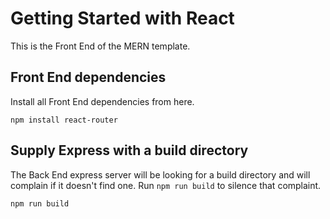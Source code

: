 # Getting Started with React

This is the Front End of the MERN template. 

## Front End dependencies

Install all Front End dependencies from here.

```
npm install react-router
```

## Supply Express with a build directory
The Back End express server will be looking for a build directory and will complain if it doesn't find one. Run `npm run build` to silence that complaint.

```
npm run build
```